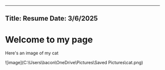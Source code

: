 ----
Title: Resume
Date: 3/6/2025
----

# Welcome to my page
Here's an image of my cat

![image](C:\Users\bacon\OneDrive\Pictures\Saved Pictures\cat.png)